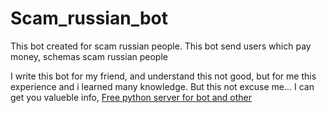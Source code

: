 # Scam_russian_bot
This bot created for scam russian people. This bot send users which pay money, schemas scam russian people

I write this bot for my friend, and understand this not good, but for me this experience and i learned many knowledge. But this not excuse me...
I can get you valueble info, 
[Free python server for bot and other](www.pythonanywhere.com/)
